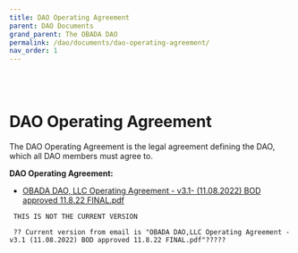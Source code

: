 ```yaml
---
title: DAO Operating Agreement
parent: DAO Documents
grand_parent: The OBADA DAO
permalink: /dao/documents/dao-operating-agreement/
nav_order: 1
---
```


<br> <br>

# DAO Operating Agreement

The DAO Operating Agreement is the legal agreement defining the DAO, which all DAO members must agree to.

**DAO Operating Agreement:** 
* [OBADA DAO, LLC Operating Agreement - v3.1- (11.08.2022) BOD approved 11.8.22 FINAL.pdf](https://www.dropbox.com/s/utjiqfnnaupke1y/OBADA%20DAO%2C%20LLC%20Operating%20Agreement%20-%20v3.1-%20%2811.08.2022%29%20BOD%20approved%2011.8.22%20FINAL.pdf?dl=0)


```  THIS IS NOT THE CURRENT VERSION ```

``` ?? Current version from email is "OBADA DAO,LLC Operating Agreement - v3.1 (11.08.2022) BOD approved 11.8.22 FINAL.pdf"?????```
